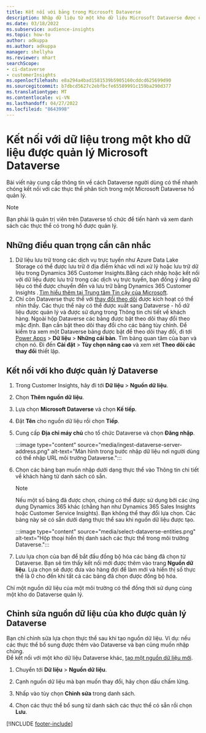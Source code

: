 ```yaml
---
title: Kết nối với bảng trong Microsoft Dataverse
description: Nhập dữ liệu từ một kho dữ liệu Microsoft Dataverse được quản lý.
ms.date: 03/18/2022
ms.subservice: audience-insights
ms.topic: how-to
author: adkuppa
ms.author: adkuppa
manager: shellyha
ms.reviewer: mhart
searchScope:
- ci-dataverse
- customerInsights
ms.openlocfilehash: e8a294a4bad1581539b5905160cddcd625699d90
ms.sourcegitcommit: b7dbcd5627c2ebfbcfe65589991c159ba290d377
ms.translationtype: MT
ms.contentlocale: vi-VN
ms.lasthandoff: 04/27/2022
ms.locfileid: "8643998"
---
```

# <a name="connect-to-data-in-a-microsoft-dataverse-managed-data-lake"></a>Kết nối với dữ liệu trong một kho dữ liệu được quản lý Microsoft Dataverse

Bài viết này cung cấp thông tin về cách Dataverse người dùng có thể nhanh chóng kết nối với các thực thể phân tích trong một Microsoft Dataverse hồ quản lý. 

> [!NOTE]
> Bạn phải là quản trị viên trên Dataverse tổ chức để tiến hành và xem danh sách các thực thể có trong hồ được quản lý.

## <a name="important-considerations"></a>Những điều quan trọng cần cân nhắc

1. Dữ liệu lưu trữ trong các dịch vụ trực tuyến như Azure Data Lake Storage có thể được lưu trữ ở địa điểm khác với nơi xử lý hoặc lưu trữ dữ liệu trong Dynamics 365 Customer Insights.Bằng cách nhập hoặc kết nối với dữ liệu được lưu trữ trong các dịch vụ trực tuyến, bạn đồng ý rằng dữ liệu có thể được chuyển đến và lưu trữ bằng Dynamics 365 Customer Insights . [Tìm hiểu thêm tại Trung tâm Tin cậy của Microsoft](https://www.microsoft.com/trust-center).
2. Chỉ còn Dataverse thực thể với [thay đổi theo dõi](/power-platform/admin/enable-change-tracking-control-data-synchronization) được kích hoạt có thể nhìn thấy. Các thực thể này có thể được xuất sang Dataverse - hồ dữ liệu được quản lý và được sử dụng trong Thông tin chi tiết về khách hàng. Ngoài hộp Dataverse các bảng được bật theo dõi thay đổi theo mặc định. Bạn cần bật theo dõi thay đổi cho các bảng tùy chỉnh. Để kiểm tra xem một Dataverse bảng được bật để theo dõi thay đổi, đi tới [Power Apps](https://make.powerapps.com) > **Dữ liệu** > **Những cái bàn**. Tìm bảng quan tâm của bạn và chọn nó. Đi đến **Cài đặt** > **Tùy chọn nâng cao** và xem xét **Theo dõi các thay đổi** thiết lập.

## <a name="connect-to-a-dataverse-managed-lake"></a>Kết nối với kho được quản lý Dataverse

1. Trong Customer Insights, hãy đi tới **Dữ liệu** > **Nguồn dữ liệu**.

2. Chọn **Thêm nguồn dữ liệu**.

3. Lựa chọn **Microsoft Dataverse** và chọn **Kế tiếp**.

4. Đặt **Tên** cho nguồn dữ liệu rồi chọn **Tiếp**. 

5. Cung cấp **Địa chỉ máy chủ** cho tổ chức Dataverse và chọn **Đăng nhập**.

   :::image type="content" source="media/ingest-dataverse-server-address.png" alt-text="Màn hình trong bước nhập dữ liệu nơi người dùng có thể nhập URL môi trường Dataverse.":::

6. Chọn các bảng bạn muốn nhập dưới dạng thực thể vào Thông tin chi tiết về khách hàng từ danh sách có sẵn.    

   > [!NOTE]
   > Nếu một số bảng đã được chọn, chúng có thể được sử dụng bởi các ứng dụng Dynamics 365 khác (chẳng hạn như Dynamics 365 Sales Insights hoặc Customer Service Insights). Bạn không thể thay đổi lựa chọn. Các bảng này sẽ có sẵn dưới dạng thực thể sau khi nguồn dữ liệu được tạo.

   :::image type="content" source="media/select-dataverse-entities.png" alt-text="Hộp thoại hiển thị danh sách các thực thể trong môi trường Dataverse.":::

7. Lưu lựa chọn của bạn để bắt đầu đồng bộ hóa các bảng đã chọn từ Dataverse. Bạn sẽ tìm thấy kết nối mới được thêm vào trang **Nguồn dữ liệu**. Lựa chọn sẽ được đưa vào hàng đợi để làm mới và hiển thị số thực thể là 0 cho đến khi tất cả các bảng đã chọn được đồng bộ hóa.

Chỉ một nguồn dữ liệu của một môi trường có thể đồng thời sử dụng cùng một kho do Dataverse quản lý.

## <a name="edit-a-dataverse-managed-lake-data-source"></a>Chỉnh sửa nguồn dữ liệu của kho được quản lý Dataverse

Bạn chỉ chỉnh sửa lựa chọn thực thể sau khi tạo nguồn dữ liệu. Ví dụ: nếu các thực thể bổ sung được thêm vào Dataverse và bạn cũng muốn nhập chúng.    
Để kết nối với một kho dữ liệu Dataverse khác, [tạo một nguồn dữ liệu mới](#connect-to-a-dataverse-managed-lake).

1. Chuyển tới **Dữ liệu** > **Nguồn dữ liệu**.

2. Cạnh nguồn dữ liệu mà bạn muốn thay đổi, hãy chọn dấu chấm lửng.

3. Nhấp vào tùy chọn **Chỉnh sửa** trong danh sách.

4. Chọn các thực thể bổ sung từ danh sách các thực thể có sẵn rồi chọn **Lưu**.

[!INCLUDE [footer-include](includes/footer-banner.md)]
